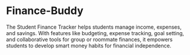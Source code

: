 # Finance-Buddy
The Student Finance Tracker helps students manage income, expenses, and savings. With features like budgeting, expense tracking, goal setting, and collaborative tools for group or roommate finances, it empowers students to develop smart money habits for financial independence.
